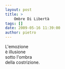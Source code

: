 ```yaml
---
layout: post
title: >
    Ombre Di Libertà
tags: []
date: 2009-05-16 11:39:00
author: pietro
---
```

L'emozione<br/>è illusione<br/>sotto l'ombra<br/>della costrizione.
